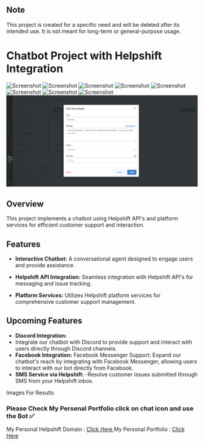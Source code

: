 ## Note

This project is created for a specific need and will be deleted after its intended use. It is not meant for long-term or general-purpose usage.

# Chatbot Project with Helpshift Integration
![Screenshot](/ScreenShots/Capture%20d'écran%202024-01-24%20194638.png)
![Screenshot](/ScreenShots/Capture%20d'écran%202024-01-24%20194718.png)
![Screenshot](/ScreenShots/Capture%20d'écran%202024-01-24%20203646.png)
![Screenshot](/ScreenShots/Capture%20d'écran%202024-01-24%20204815.png)
![Screenshot](/ScreenShots/Capture%20d'écran%202024-01-24%20204857.png)
![Screenshot](/ScreenShots/Capture%20d'écran%202024-01-24%20205640.png)
![Screenshot](/ScreenShots/Capture%20d'écran%202024-01-24%20210224.png)
![Screenshot](/ScreenShots/Capture%20d'écran%202024-01-24%20210246.png)
![Screenshot](/ScreenShots/grt.png)

## Overview

This project implements a chatbot using Helpshift API's and platform services for efficient customer support and interaction.

## Features

- **Interactive Chatbot:** A conversational agent designed to engage users and provide assistance.

- **Helpshift API Integration:** Seamless integration with Helpshift API's for messaging and issue tracking.

- **Platform Services:** Utilizes Helpshift platform services for comprehensive customer support management.

## Upcoming Features

- **Discord Integration:**
- Integrate our chatbot with Discord to provide support and interact with users directly through Discord channels.
- **Facebook Integration:**
Facebook Messenger Support: Expand our chatbot's reach by integrating with Facebook Messenger, allowing users to interact with our bot directly from Facebook.
- **SMS Service via Helpshift:**
  -Resolve customer issues submitted through SMS from your Helpshift inbox.

Images For Results
### Please Check My Persenal Portfolio click on chat icon and use the Bot ✅
My Personal Helpshift Domain : <a href="https://frocode.helpshift.com/"> Click Here </a>
My Personal Portfolio : <a href="https://frocode.github.io/Portfolio2/"> Click Here </a>
